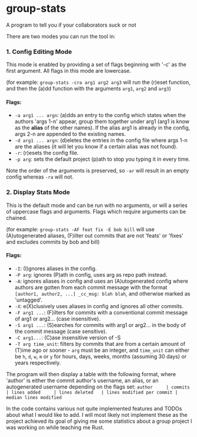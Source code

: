 # group-stats
A program to tell you if your collaborators suck or not

There are two modes you can run the tool in:
### 1. Config Editing Mode
This mode is enabled by providing a set of flags beginning with '-c' as the first argument. All flags in this mode are lowercase.

(for example: `group-stats -cra arg1 arg2 arg3` will run the (r)eset function, and then the (a)dd function with the arguments `arg1`, `arg2` and `arg3`)
#### Flags:
- `-a arg1 ... argn`: (a)dds an entry to the config which states when the authors 'args 1-n' appear, group them together under arg1 (arg1 is know as the **alias** of the other names). If the alias arg1 is already in the config, args 2-n are appended to the existing names.
- `-d arg1 ... argn`: (d)eletes the entries in the config file where args 1-n are the aliases (it will let you know if a certain alias was not found).
- `-r`: (r)esets the config file.
- `-p arg`: sets the default project (p)ath to stop you typing it in every time.

Note the order of the arguments is preserved, so `-ar` will result in an empty config whereas `-ra` will not.

### 2. Display Stats Mode
This is the default mode and can be run with no arguments, or will a series of uppercase flags and arguments. Flags which require arguments can be chained.

(for example: `group-stats -AF feat fix -E bob bill` will use (A)utogenerated aliases, (F)ilter out commits that are not 'feats' or 'fixes' and excludes commits by bob and bill)
#### Flags:
- `-I`: (I)gnores aliases in the config.
- `-P arg`: ignores (P)ath in config, uses arg as repo path instead.
- `-A`: ignores aliases in config and uses an (A)utogenerated config where authors are gotten from each commit message with the format `[author1, author2, ...] _cc_msg: blah blah`, and otherwise marked as 'untagged'.
- `-X`: e(X)clusively uses aliases in config and ignores all other commits.
- `-F arg1 ...`: (F)ilters for commits with a conventional commit message of arg1 or arg2... (case insensitive).
- `-S arg1 ...`: (S)earches for commits with arg1 or arg2... in the body of the commit message (case sensitive).
- `-C arg1...`: (C)ase insensitive version of -S
- `-T arg time_unit`: filters by commits that are from a certain amount of (T)ime ago or sooner - `arg` must be an integer, and `time_unit` can either be `h`, `d`, `w`, `m` or `y` for hours, days, weeks, months (assuming 30 days) or years respectively.

The program will then display a table with the following format, where 'author' is either the commit author's username, an alias, or an autogenerated username depending on the flags set:
`author     | commits    | lines added     | lines deleted   | lines modified per commit | median lines modified`

In the code contains various not quite implemented features and TODOs about what I would like to add. I will most likely not implement these as the project achieved its goal of giving me some statistics about a group project I was working on while teaching me Rust.
